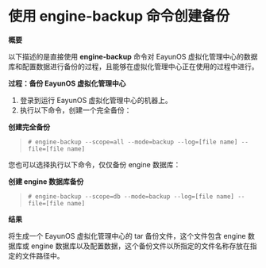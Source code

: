 # 使用 engine-backup 命令创建备份

**概要**

以下描述的是直接使用 **engine-backup** 命令对 EayunOS 虚拟化管理中心的数据库和配置数据进行备份的过程，且能够在虚拟化管理中心正在使用的过程中进行。

**过程：备份 EayunOS 虚拟化管理中心**

1. 登录到运行 EayunOS 虚拟化管理中心的机器上。
1. 执行以下命令，创建一个完全备份：

**创建完全备份**
  > `# engine-backup --scope=all --mode=backup --log=[file name] --file=[file name]`

  您也可以选择执行以下命令，仅仅备份 engine 数据库：

**创建 engine 数据库备份**
  > `# engine-backup --scope=db --mode=backup --log=[file name] --file=[file name]`

**结果**

将生成一个 EayunOS 虚拟化管理中心的 tar 备份文件，这个文件包含 engine 数据库或 engine 数据库以及配置数据，这个备份文件以所指定的文件名称存放在指定的文件路径中。

